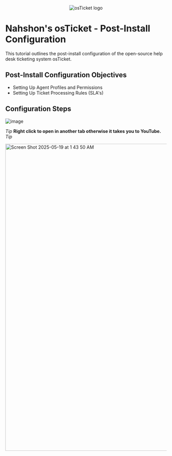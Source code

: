 <p align="center">
<img src="https://i.imgur.com/Clzj7Xs.png" alt="osTicket logo"/>
</p>

<h1>Nahshon's osTicket - Post-Install Configuration</h1>
This tutorial outlines the post-install configuration of the open-source help desk ticketing system osTicket.<br />


<h2>Post-Install Configuration Objectives</h2>

- Setting Up Agent Profiles and Permissions
- Setting Up Ticket Processing Rules (SLA's)



<h2>Configuration Steps</h2>


![image](https://github.com/user-attachments/assets/f8c23556-c8e7-402c-9739-1de83c8ad9aa)  

*Tip* <b>Right click to open in another tab otherwise it takes you to YouTube.</b> *Tip*


<a href="https://www.youtube.com/watch?v=Wsj2O3zXPQg&t=295s">   <img width="961" alt="Screen Shot 2025-05-19 at 1 43 50 AM" src="https://github.com/user-attachments/assets/16112bb5-dd7a-44f7-acac-c3bbb31378fe" />
   
 </a>

